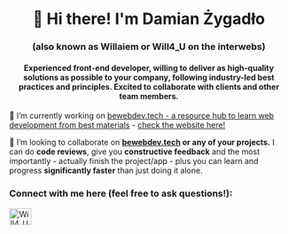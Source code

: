 <h1 align="center">👋 Hi there! I'm Damian Żygadło</h1>
<h3 align="center">(also known as Willaiem or Will4_U on the interwebs)</h3>
<h4 align="center">Experienced front-end developer, willing to deliver as high-quality solutions as possible to your company, following industry-led best practices and principles. Excited to collaborate with clients and other team members.</h3>

🔭 I’m currently working on [bewebdev.tech - a resource hub to learn web development from best materials](https://github.com/NowYouKnowProgramming/webdev-learning-materials) - [check the website here!](https://bewebdev.tech/)

👯 I’m looking to collaborate on **[bewebdev.tech](https://github.com/NowYouKnowProgramming/webdev-learning-materials) or any of your projects.** I can do **code reviews**, give you **constructive feedback** and the most importantly - actually finish the project/app - plus you can learn and progress **significantly faster** than just doing it alone.

<h3 align="left">Connect with me here (feel free to ask questions!):</h3>
<p align="left">
<a href="https://discord.gg/Will4_U#6954" target="blank"><img align="center" src="https://raw.githubusercontent.com/rahuldkjain/github-profile-readme-generator/master/src/images/icons/Social/discord.svg" alt="Will4_U#6954" height="30" width="40" /></a>
</p>
